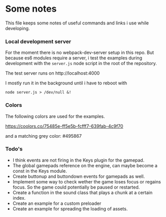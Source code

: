 # Some notes

This file keeps some notes of useful commands and links i use while developing.

### Local development server

For the moment there is no webpack-dev-server setup in this repo. But because es6 modules require a server, i test the examples during development with the `server.js` node script in the root of the repository.

The test server runs on http://localhost:4000

I mostly run it in the background until i have to reboot with

```
node server.js > /dev/null &!
```

### Colors

The following colors are used for the examples.

https://coolors.co/75485e-ff5e5b-fcfff7-639fab-4c9f70

and a matching grey color: #495867

### Todo's

- I think events are not firing in the Keys plugin for the gamepad.
- The global gamepads reference on the engine, can maybe become a const in the Keys module.
- Create buttonup and buttondown events for gamepads as well.
- Implement some way to check wether the game loses focus or regains focus. So the game could potentially be paused or restarted.
- Create a function in the sound class that plays a chunk at a certain index.
- Create an example for a custom preloader
- Create an example for spreading the loading of assets.
